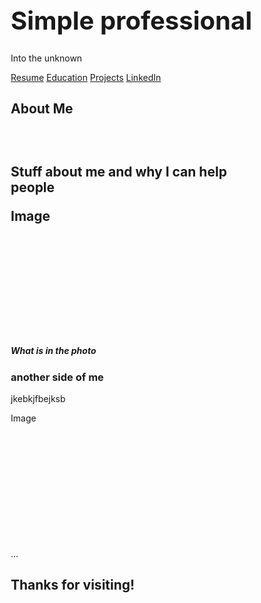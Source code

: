 

<html lang="en">
<head>
<title> Hello world </title>
<meta charset = "utf-8">
<meta name = "viewport" content="width=device-width, initial-scale=1">
<style>
*{
 box-sizing: border-box; 
}
  
body {
  font-family: Arial, Helvetica, sans-serif;
  margin: 0 ;
}
/*Colors, fonts and backgrounds*/
  
  /* Header background color and font color*/
.header { 
  padding: 1 px;
  text-align: center;
  background: #87CEDA;
  color: white; 
  }
  /* font size for header */
.header h1 {
  font-size: 40px;
  }
/*Style the top Navigation bar*/
  .navbar{
  overflow: hidden;
  background-color: #333;
  }

/* Style the navigation bar links*/
.navbar a {
  float: left;
  display: block; 
  color: white; 
  text-align: center;
  padding: 14px 20px;
  text-decoration: none;
}

/*Right-aligned link*/
.navbar a.right {
float: right;
}

/* Change color on hover/mouse-over */
.navbar a:hover {
   backgound-color: #87CEDA;
   color: black;
}

.row {  
  display: flex;
  flex-wrap: wrap;
}

/*Side column*/
/*.side {
display: flax;
flex-wrap:wrap;
}*/

.comment{
  width: 100%
  background-color: f1f1f1;
  padding: 20px;
}

/*Main column*/ 
.main {
   width: 100%
   background-color: white;
   padding: 20px;
}

/*image*/
.photo {
   background-color: #ddd;
   width: 100%;
   padding: 20px;
    text-align: center;   
}

/*footer*/
.footer{
padding: 20px;
text-align: center; 
background: #87CEDA;
}

  </style>
  </head>


  
<div class="header">
  <h1> Simple professional </h1>
  <p> Into the unknown</p>


<div class="navbar">
  <a href="#">Resume</a>
  <a href="#">Education</a>
  <a href="#">Projects</a>
  <a href="#" class="right">LinkedIn</a>
  </div>
  
  </div>
  
<div class="row">
    <div class="main">
    <h2> About Me<h2>
    <br>
    <p> Stuff about me and why I can help people</p>
     <div class="photo" style="height:200px;">Image</div>
    <h5> What is in the photo</h5>
    <h3> another side of me</h3>
    <p>jkebkjfbejksb </p>
    <div class="photo" style="height:200px;">Image</div>
     
 

 <br>
  <div class="comment">...</div>
  


<div class="footer">
 <h2>Thanks for visiting! </h2>
  </div>
  


